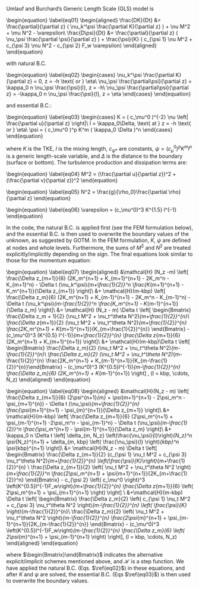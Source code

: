 Umlauf and Burchard’s Generic Length Scale (GLS) model is 

\begin{equation}
\label{eq01}
\begin{aligned}
\frac{DK}{Dt} &= \frac{\partial}{\partial z} ( \nu_k^\psi \frac{\partial K}{\partial z} ) + \nu M^2 + \mu N^2 - \varepsilon\\
\frac{D\psi}{Dt} &= \frac{\partial}{\partial z} ( \nu_\psi \frac{\partial \psi}{\partial z} ) + \frac{\psi}{K} ( c_{\psi 1} \nu M^2 + c_{\psi 3} \mu N^2 - c_{\psi 2} F_w \varepsilon)
\end{aligned}
\end{equation}

with natural B.C.

\begin{equation}
\label{eq02}
\begin{cases}
\nu_k^\psi \frac{\partial K}{\partial z} = 0, z = -h \text{ or } \eta\\
\nu_\psi \frac{\partial\psi}{\partial z} = \kappa_0 n \nu_\psi \frac{\psi}{l}, z = -h\\
\nu_\psi \frac{\partial\psi}{\partial z} = -\kappa_0 n \nu_\psi \frac{\psi}{l}, z = \eta
\end{cases}
\end{equation}

and essential B.C.:

\begin{equation}
\label{eq03}
\begin{cases}
K = ( c_\mu^0 )^{-2} \nu \left| \frac{\partial u}{\partial z} \right|\\
l = \kappa_0\Delta, \text{ at } z = -h \text{ or } \eta\\
\psi = ( c_\mu^0 )^p K^m ( \kappa_0 \Delta )^n
\end{cases}
\end{equation}

where $K$ is the TKE, $l$ is the mixing length, $c_{\psi *}$ are constants, $\psi = ( c_\mu^0 )^p K^m l^n$ is a generic length-scale variable, and $\Delta$ is the distance to the boundary (surface or bottom). The turbulence production and dissipation terms are:

\begin{equation}
\label{eq04}
M^2 = (\frac{\partial u}{\partial z})^2 + (\frac{\partial v}{\partial z})^2
\end{equation}

\begin{equation}
\label{eq05}
N^2 = \frac{g}{\rho_0}\frac{\partial \rho}{\partial z}
\end{equation}

\begin{equation}
\label{eq06}
\varepsilon = (c_\mu^0)^3 K^{1.5} l^{-1}
\end{equation}

In the code, the natural B.C. is applied first (see the FEM formulation below), and the essential B.C. is then used to overwrite the boundary values of the unknown, as suggested by GOTM. In the FEM formulation, $K$, $\psi$ are defined at nodes and whole levels. Furthermore, the sums of $M^2$ and $N^2$ are treated explicitly/implicitly depending on the sign. The final equations look similar to those for the momentum equation: 

\begin{equation}
\label{eq07}
\begin{aligned}
&\mathcal{H} (N_z -m) \left[ \frac{\Delta z_{m+1}}{6} (2K_m^{n+1} + K_{m+1}^{n+1} - 2K_m^n - K_{m+1}^n) - \Delta t (\nu_k^\psi)_{m+\frac{1}{2}}^n \frac{K_{m+1}^{n+1} - K_m^{n+1}}{\Delta z_{m+1}} \right]\\
&+ \mathcal{H}(m-kbp) \left[ \frac{\Delta z_m}{6} (2K_m^{n+1} + K_{m-1}^{n+1} - 2K_m^n - K_{m-1}^n) - \Delta t (\nu_k^\psi)_{m-\frac{1}{2}}^n \frac{K_m^{n+1} - K_{m-1}^{n+1}}{\Delta z_m} \right]\\
&= \mathcal{H} (N_z - m) \Delta t \left[ \begin{Bmatrix} \frac{\Delta z_m + 1}{2} (\nu_t M^2 + \nu_t^\theta N^2)_{m+\frac{1}{2}}^{n}\\ \frac{\Delta z_{m+1}}{2} (\nu_t M^2 + \nu_t^\theta N^2)_{m+\frac{1}{2}}^{n} \frac{2K_m^{n+1} + K_{m+1}^{n+1}}{K_{m+\frac{1}{2}}^{n}} \end{Bmatrix} - (c_\mu^0)^3 (K^{0.5} l^{-1})_{m+\frac{1}{2}}^{n} \frac{\Delta z_{m+1}}{6} (2K_m^{n+1} + K_{m+1}^{n+1}) \right]\\
&+ \mathcal{H}(m-kbp)\Delta t \left[ \begin{Bmatrix} \frac{\Delta z_m}{2} (\nu_t M^2 + \nu_t^\theta N^2)_{m-\frac{1}{2}}^{n}\\ \frac{\Delta z_m}{2} (\nu_t M^2 + \nu_t^\theta N^2)_{m-\frac{1}{2}}^{n} \frac{2K_m^{n+1} + K_{m-1}^{n+1}}{K_{m-\frac{1}{2}}^{n}}\end{Bmatrix} - (c_\mu^0)^3 (K^{0.5}l^{-1})_{m-\frac{1}{2}}^{n} \frac{\Delta z_m}{6} (2K_m^{n+1} + K_{m-1}^{n+1}) \right] , (l = kbp, \cdots, N_z)
\end{aligned}
\end{equation}

\begin{equation}
\label{eq08}
\begin{aligned}
&\mathcal{H}(N_z - m) \left[ \frac{\Delta z_{m+1}}{6} (2\psi^{n+1}_{m} + \psi_{m+1}^{n+1} - 2\psi_m^n - \psi_{m+1}^{n}) - \Delta t (\nu_\psi)_{m+\frac{1}{2}}^{n} \frac{\psi_{m+1}^{n+1} - \psi_{m}^{n+1}}{\Delta z_{m+1}} \right]\\
&+ \mathcal{H}(m-kbp) \left[ \frac{\Delta z_{m+1}}{6} (2\psi_m^{n+1} + \psi_{m-1}^{n+1} -2\psi_m^n - \psi_{m-1}^n) - \Delta t (\nu_\psi)_{m-\frac{1}{2}}^n \frac{\psi_m^{n+1} - \psi_{m-1}^{n+1}}{\Delta z_m} \right]\\
&+ \kappa_0 n \Delta t \left[ \delta_{m, N_z} \left(\frac{\nu_\psi}{l}\right)_{N_z}^n \psi_{N_z}^{n+1} + \delta_{m, kbp} \left( \frac{\nu_\psi}{l} \right)_{kbp}^n \psi_{kbp}^{n+1} \right]\\
&= \mathcal{H}(N_z - m) \Delta t \left[ \begin{Bmatrix} \frac{\Delta z_{m+1}}{2} (c_{\psi 1} \nu_t M^2 + c_{\psi 3} \nu_t^\theta N^2)_{m+\frac{1}{2}}^{n} \left(\frac{\psi}{K}\right)_{m+\frac{1}{2}}^{n} \\ \frac{\Delta z_{m+1}}{2} \left( \nu_t M^2 + \nu_t^\theta N^2 \right)_{m+\frac{1}{2}}^n \frac{2\psi_m^{n+1} + \psi_{m+1}^{n+1}}{2K_{m+\frac{1}{2}}^n} \end{Bmatrix} - c_{\psi 2} \left( c_\mu^0 \right)^3 \left(K^{0.5}l^{-1}F_w\right)_{m+\frac{1}{2}}^{n} \frac{\Delta z_{m+1}}{6} \left( 2\psi_m^{n+1} + \psi_{m+1}^{n+1} \right) \right] \\
&+\mathcal{H}(m-kbp) \Delta t \left[ \begin{Bmatrix} \frac{\Delta z_m}{2} \left( c_{\psi 1} \nu_t M^2 + c_{\psi 3} \nu_t^\theta N^2 \right)_{m-\frac{1}{2}}^{n} \left( \frac{\psi}{K} \right)_{m-\frac{1}{2}}^{n}\\ \frac{\Delta z_m}{2} \left( \nu_t M^2 + \nu_t^\theta N^2 \right)_{m-\frac{1}{2}}^{n} \frac{2\psi_{m}^{n+1} + \psi_{m-1}^{n+1}}{2K_{m-\frac{1}{2}}^{n}} \end{Bmatrix} - (c_\mu^0)^3 \left(K^{0.5}l^{-1}F_w\right)_{m-\frac{1}{2}}^{n} \frac{\Delta z_m}{6} \left( 2\psi_{m}^{n+1} + \psi_{m-1}^{n+1} \right) \right], (l = kbp, \cdots, N_z) 
\end{aligned}
\end{equation}

where $\begin{Bmatrix}\end{Bmatrix}$ indicates the alternative explicit/implicit schemes mentioned above, and $\mathcal{H}$ is a step function. We have applied the natural B.C. (Eqs. $\ref{eq02}$) in these equations, and after $K$ and $\psi$ are solved, the essential B.C. (Eqs $\ref{eq03}$) is then used to overwrite the boundary values.